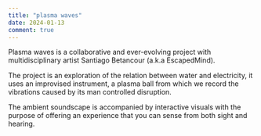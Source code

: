 ```yaml
---
title: "plasma waves"
date: 2024-01-13
comment: true
---
```


Plasma waves is a collaborative and ever-evolving project with multidisciplinary artist Santiago Betancour (a.k.a EscapedMind). 

The project is an exploration of the relation between water and electricity, it uses an improvised instrument, a plasma ball from which we record the vibrations caused by its man controlled disruption.

The ambient soundscape is accompanied by interactive visuals with the purpose of offering an experience that you can sense from both sight and hearing.